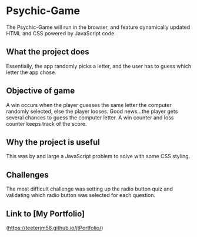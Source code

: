 # Psychic-Game
The Psychic-Game will run in the browser, and feature dynamically updated HTML and CSS powered by JavaScript code.

## What the project does
Essentially, the app randomly picks a letter, and the user has to guess which letter the app chose.

## Objective of game
A win occurs when the player guesses the same letter the computer randomly selected, else the player looses.  Good news...the player gets several chances to guess the computer letter.  A win counter and loss counter keeps track of the score.

## Why the project is useful
This was by and large a JavaScript problem to solve with some CSS styling.

## Challenges
The most difficult challenge was setting up the radio button quiz and validating which radio button was selected for each question.

## Link to [My Portfolio] 
(https://teeterjm58.github.io/jtPortfolio/)
